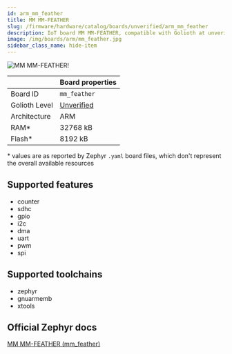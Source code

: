```yaml
---
id: arm_mm_feather
title: MM MM-FEATHER
slug: /firmware/hardware/catalog/boards/unverified/arm_mm_feather
description: IoT board MM MM-FEATHER, compatible with Golioth at unverified level.
image: /img/boards/arm/mm_feather.jpg
sidebar_class_name: hide-item
---
```


[//]: # (This is an auto-generated file, do not edit! Changes to it will be lost upon re-generation)

![MM MM-FEATHER!](/img/boards/arm/mm_feather.jpg "MM MM-FEATHER")

|                | Board properties     |
| -------------  | -------------------- |
| Board ID       | `mm_feather` |
| Golioth Level  | [Unverified](/firmware/hardware#unverified-boards) |
| Architecture   | ARM |
| RAM*           | 32768 kB |
| Flash*         | 8192 kB |

\* values are as reported by Zephyr `.yaml` board files, which don't represent the overall available resources



## Supported features

* counter
* sdhc
* gpio
* i2c
* dma
* uart
* pwm
* spi

## Supported toolchains

* zephyr
* gnuarmemb
* xtools

## Official Zephyr docs

[MM MM-FEATHER (mm_feather)](https://docs.zephyrproject.org/3.6.0/boards/arm/mm_feather/doc/index.html)

